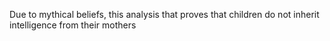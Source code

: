 Due to mythical beliefs, this analysis that proves that children do not inherit intelligence from their mothers